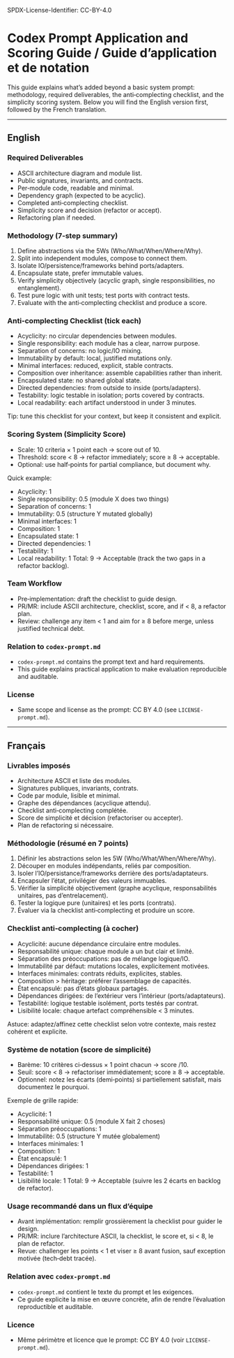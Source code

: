 SPDX-License-Identifier: CC-BY-4.0

# Codex Prompt Application and Scoring Guide / Guide d’application et de notation

This guide explains what’s added beyond a basic system prompt: methodology, required deliverables, the anti‑complecting checklist, and the simplicity scoring system. Below you will find the English version first, followed by the French translation.

---

## English

### Required Deliverables
- ASCII architecture diagram and module list.
- Public signatures, invariants, and contracts.
- Per‑module code, readable and minimal.
- Dependency graph (expected to be acyclic).
- Completed anti‑complecting checklist.
- Simplicity score and decision (refactor or accept).
- Refactoring plan if needed.

### Methodology (7‑step summary)
1. Define abstractions via the 5Ws (Who/What/When/Where/Why).
2. Split into independent modules, compose to connect them.
3. Isolate IO/persistence/frameworks behind ports/adapters.
4. Encapsulate state, prefer immutable values.
5. Verify simplicity objectively (acyclic graph, single responsibilities, no entanglement).
6. Test pure logic with unit tests; test ports with contract tests.
7. Evaluate with the anti‑complecting checklist and produce a score.

### Anti‑complecting Checklist (tick each)
- Acyclicity: no circular dependencies between modules.
- Single responsibility: each module has a clear, narrow purpose.
- Separation of concerns: no logic/IO mixing.
- Immutability by default: local, justified mutations only.
- Minimal interfaces: reduced, explicit, stable contracts.
- Composition over inheritance: assemble capabilities rather than inherit.
- Encapsulated state: no shared global state.
- Directed dependencies: from outside to inside (ports/adapters).
- Testability: logic testable in isolation; ports covered by contracts.
- Local readability: each artifact understood in under 3 minutes.

Tip: tune this checklist for your context, but keep it consistent and explicit.

### Scoring System (Simplicity Score)
- Scale: 10 criteria × 1 point each → score out of 10.
- Threshold: score < 8 → refactor immediately; score ≥ 8 → acceptable.
- Optional: use half‑points for partial compliance, but document why.

Quick example:
- Acyclicity: 1
- Single responsibility: 0.5 (module X does two things)
- Separation of concerns: 1
- Immutability: 0.5 (structure Y mutated globally)
- Minimal interfaces: 1
- Composition: 1
- Encapsulated state: 1
- Directed dependencies: 1
- Testability: 1
- Local readability: 1
Total: 9 → Acceptable (track the two gaps in a refactor backlog).

### Team Workflow
- Pre‑implementation: draft the checklist to guide design.
- PR/MR: include ASCII architecture, checklist, score, and if < 8, a refactor plan.
- Review: challenge any item < 1 and aim for ≥ 8 before merge, unless justified technical debt.

### Relation to `codex-prompt.md`
- `codex-prompt.md` contains the prompt text and hard requirements.
- This guide explains practical application to make evaluation reproducible and auditable.

### License
- Same scope and license as the prompt: CC BY 4.0 (see `LICENSE-prompt.md`).

---

## Français

### Livrables imposés
- Architecture ASCII et liste des modules.
- Signatures publiques, invariants, contrats.
- Code par module, lisible et minimal.
- Graphe des dépendances (acyclique attendu).
- Checklist anti‑complecting complétée.
- Score de simplicité et décision (refactoriser ou accepter).
- Plan de refactoring si nécessaire.

### Méthodologie (résumé en 7 points)
1. Définir les abstractions selon les 5W (Who/What/When/Where/Why).
2. Découper en modules indépendants, reliés par composition.
3. Isoler l’IO/persistance/frameworks derrière des ports/adaptateurs.
4. Encapsuler l’état, privilégier des valeurs immuables.
5. Vérifier la simplicité objectivement (graphe acyclique, responsabilités unitaires, pas d’entrelacement).
6. Tester la logique pure (unitaires) et les ports (contrats).
7. Évaluer via la checklist anti‑complecting et produire un score.

### Checklist anti‑complecting (à cocher)
- Acyclicité: aucune dépendance circulaire entre modules.
- Responsabilité unique: chaque module a un but clair et limité.
- Séparation des préoccupations: pas de mélange logique/IO.
- Immutabilité par défaut: mutations locales, explicitement motivées.
- Interfaces minimales: contrats réduits, explicites, stables.
- Composition > héritage: préférer l’assemblage de capacités.
- État encapsulé: pas d’états globaux partagés.
- Dépendances dirigées: de l’extérieur vers l’intérieur (ports/adaptateurs).
- Testabilité: logique testable isolément, ports testés par contrat.
- Lisibilité locale: chaque artefact compréhensible < 3 minutes.

Astuce: adaptez/affinez cette checklist selon votre contexte, mais restez cohérent et explicite.

### Système de notation (score de simplicité)
- Barème: 10 critères ci‑dessus × 1 point chacun → score /10.
- Seuil: score < 8 → refactoriser immédiatement; score ≥ 8 → acceptable.
- Optionnel: notez les écarts (demi‑points) si partiellement satisfait, mais documentez le pourquoi.

Exemple de grille rapide:
- Acyclicité: 1
- Responsabilité unique: 0.5 (module X fait 2 choses)
- Séparation préoccupations: 1
- Immutabilité: 0.5 (structure Y mutée globalement)
- Interfaces minimales: 1
- Composition: 1
- État encapsulé: 1
- Dépendances dirigées: 1
- Testabilité: 1
- Lisibilité locale: 1
Total: 9 → Acceptable (suivre les 2 écarts en backlog de refactor).

### Usage recommandé dans un flux d’équipe
- Avant implémentation: remplir grossièrement la checklist pour guider le design.
- PR/MR: inclure l’architecture ASCII, la checklist, le score et, si < 8, le plan de refactor.
- Revue: challenger les points < 1 et viser ≥ 8 avant fusion, sauf exception motivée (tech‑debt tracée).

### Relation avec `codex-prompt.md`
- `codex-prompt.md` contient le texte du prompt et les exigences.
- Ce guide explicite la mise en œuvre concrète, afin de rendre l’évaluation reproductible et auditable.

### Licence
- Même périmètre et licence que le prompt: CC BY 4.0 (voir `LICENSE-prompt.md`).
